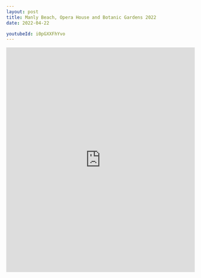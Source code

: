```yaml
---
layout: post
title: Manly Beach, Opera House and Botanic Gardens 2022
date: 2022-04-22

youtubeId: i0pGXXFhYvo
---
```


<iframe width="100%" height="600px" src="https://www.youtube.com/embed/i0pGXXFhYvo" title="YouTube video player" frameborder="0" allow="accelerometer; autoplay; clipboard-write; encrypted-media; gyroscope; picture-in-picture; web-share" allowfullscreen></iframe>